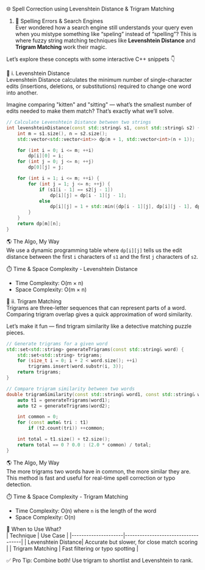 
🌐 Spell Correction using Levenshtein Distance & Trigram Matching

1. 🧠 Spelling Errors & Search Engines  
Ever wondered how a search engine still understands your query even when you mistype something like “speling” instead of “spelling”? This is where fuzzy string matching techniques like **Levenshtein Distance** and **Trigram Matching** work their magic.

Let’s explore these concepts with some interactive C++ snippets 👇

📌 i. Levenshtein Distance  
Levenshtein Distance calculates the minimum number of single-character edits (insertions, deletions, or substitutions) required to change one word into another.

Imagine comparing "kitten" and "sitting" — what’s the smallest number of edits needed to make them match? That’s exactly what we’ll solve.

```cpp
// Calculate Levenshtein Distance between two strings
int levenshteinDistance(const std::string& s1, const std::string& s2) {
    int m = s1.size(), n = s2.size();
    std::vector<std::vector<int>> dp(m + 1, std::vector<int>(n + 1));

    for (int i = 0; i <= m; ++i)
        dp[i][0] = i;
    for (int j = 0; j <= n; ++j)
        dp[0][j] = j;

    for (int i = 1; i <= m; ++i) {
        for (int j = 1; j <= n; ++j) {
            if (s1[i - 1] == s2[j - 1])
                dp[i][j] = dp[i - 1][j - 1];
            else
                dp[i][j] = 1 + std::min({dp[i - 1][j], dp[i][j - 1], dp[i - 1][j - 1]});
        }
    }
    return dp[m][n];
}
```

🌎 The Algo, My Way  
We use a dynamic programming table where `dp[i][j]` tells us the edit distance between the first `i` characters of `s1` and the first `j` characters of `s2`.

⏱️ Time & Space Complexity - Levenshtein Distance  
- Time Complexity: O(m × n)  
- Space Complexity: O(m × n)  

📌 ii. Trigram Matching  
Trigrams are three-letter sequences that can represent parts of a word. Comparing trigram overlap gives a quick approximation of word similarity.

Let’s make it fun — find trigram similarity like a detective matching puzzle pieces.

```cpp
// Generate trigrams for a given word
std::set<std::string> generateTrigrams(const std::string& word) {
    std::set<std::string> trigrams;
    for (size_t i = 0; i + 2 < word.size(); ++i)
        trigrams.insert(word.substr(i, 3));
    return trigrams;
}

// Compare trigram similarity between two words
double trigramSimilarity(const std::string& word1, const std::string& word2) {
    auto t1 = generateTrigrams(word1);
    auto t2 = generateTrigrams(word2);

    int common = 0;
    for (const auto& tri : t1)
        if (t2.count(tri)) ++common;

    int total = t1.size() + t2.size();
    return total == 0 ? 0.0 : (2.0 * common) / total;
}
```

🌎 The Algo, My Way  
The more trigrams two words have in common, the more similar they are. This method is fast and useful for real-time spell correction or typo detection.

⏱️ Time & Space Complexity - Trigram Matching  
- Time Complexity: O(n) where `n` is the length of the word  
- Space Complexity: O(n)  

🔄 When to Use What?  
| Technique           | Use Case                          |
|---------------------|------------------------------------|
| Levenshtein Distance| Accurate but slower, for close match scoring |
| Trigram Matching    | Fast filtering or typo spotting    |

✅ Pro Tip: Combine both! Use trigram to shortlist and Levenshtein to rank.
